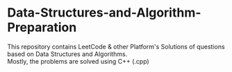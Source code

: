 # Data-Structures-and-Algorithm-Preparation

This repository contains LeetCode & other Platform's Solutions of questions based on Data Structures and Algorithms.
<br>
Mostly, the problems are solved using C++ (.cpp)
